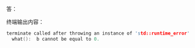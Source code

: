 答：

终端输出内容：

```cpp
terminate called after throwing an instance of 'std::runtime_error'
  what():  b cannot be equal to 0.